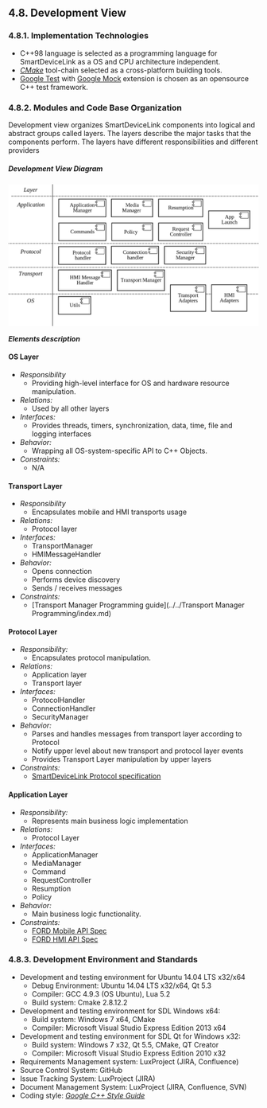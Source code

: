 ## 4.8. Development View

### 4.8.1. Implementation Technologies

- C++98 language is selected as a programming language for SmartDeviceLink as a OS and CPU architecture independent.
- [*CMake*](https://cmake.org/documentation/) tool-chain selected as a cross-platform building tools.
- [Google Test](https://github.com/google/googletest/blob/master/googletest/docs/Documentation.md) with [Google Mock](https://github.com/google/googletest/blob/master/googlemock/docs/Documentation.md) extension is chosen as an opensource C++ test framework.

### 4.8.2. Modules and Code Base Organization

Development view organizes SmartDeviceLink components into logical and abstract groups called layers. The layers describe the major tasks that the components perform. The layers have different responsibilities and different providers

##### Development View Diagram
![Development View](./assets/image23.png)

***Elements description***

#### OS Layer
  - *Responsibility*
    - Providing high-level interface for OS and hardware resource manipulation.
  - *Relations:*
    - Used by all other layers 
  - *Interfaces:*
    - Provides threads, timers, synchronization, data, time, file and logging interfaces  
  - *Behavior:*
    - Wrapping all OS-system-specific API to C++ Objects.
  - *Constraints:*
    - N/A 
 
#### Transport Layer
  - *Responsibility*
    - Encapsulates mobile and HMI transports usage 
  - *Relations:*
    - Protocol layer 
  - *Interfaces:*
    - TransportManager
    - HMIMessageHandler 
  - *Behavior:*
    - Opens connection
    - Performs device discovery
    - Sends / receives messages 
  - *Constraints:*
    - [Transport Manager Programming guide](../../Transport Manager Programming/index.md)
 
#### Protocol Layer
  - *Responsibility:*
    - Encapsulates protocol manipulation. 
  - *Relations:*
    - Application layer
    - Transport layer 
  - *Interfaces:*
    - ProtocolHandler
    - ConnectionHandler 
    - SecurityManager 
  - *Behavior:*
    - Parses and handles messages from transport layer according to Protocol 
    - Notify upper level about new transport and protocol layer events
    - Provides Transport Layer manipulation by upper layers 
  - *Constraints:*
    - [SmartDeviceLink Protocol specification](https://github.com/smartdevicelink/protocol_spec/blob/master/README.md)
 
#### Application Layer
  - *Responsibility:*
    - Represents main business logic implementation 
  - *Relations:*
    - Protocol Layer 
  - *Interfaces:*
    - ApplicationManager
    - MediaManager
    - Command
    - RequestController
    - Resumption
    - Policy
   - *Behavior:*
     - Main business logic functionality. 
  - *Constraints:*
    - [FORD Mobile API Spec](https://github.com/smartdevicelink/sdl_core/blob/master/src/components/interfaces/MOBILE_API.xml)
    - [FORD HMI API Spec](https://github.com/smartdevicelink/sdl_core/blob/master/src/components/interfaces/HMI_API.xml)

### 4.8.3. Development Environment and Standards
-   Development and testing environment for Ubuntu 14.04 LTS x32/x64
    -   Debug Environment: Ubuntu 14.04 LTS x32/x64, Qt 5.3
    -   Compiler: GCC 4.9.3 (OS Ubuntu), Lua 5.2
    -   Build system: Cmake 2.8.12.2
-   Development and testing environment for SDL Windows x64:
    -   Build system: Windows 7 x64, CMake
    -   Compiler: Microsoft Visual Studio Express Edition 2013 x64
-   Development and testing environment for SDL Qt for Windows x32:
    -   Build system: Windows 7 x32, Qt 5.5, CMake, QT Creator
    -   Compiler: Microsoft Visual Studio Express Edition 2010 x32 
-   Requirements Management system: LuxProject (JIRA, Confluence)
-   Source Control System: GitHub
-   Issue Tracking System: LuxProject (JIRA)
-   Document Management System: LuxProject (JIRA, Confluence, SVN)
-   Coding style: [*Google C++ Style Guide*](https://google.github.io/styleguide/cppguide.html)
